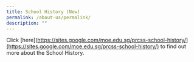 ```yaml
---
title: School History (New)
permalink: /about-us/permalink/
description: ""
---
```

Click [here](https://sites.google.com/moe.edu.sg/prcss-school-history/](https://sites.google.com/moe.edu.sg/prcss-school-history/) to find out more about the School History.